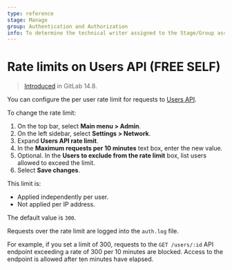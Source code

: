 ```yaml
---
type: reference
stage: Manage
group: Authentication and Authorization
info: To determine the technical writer assigned to the Stage/Group associated with this page, see https://about.gitlab.com/handbook/product/ux/technical-writing/#assignments
---
```


# Rate limits on Users API **(FREE SELF)**

> [Introduced](https://gitlab.com/gitlab-org/gitlab/-/merge_requests/78364) in GitLab 14.8.

You can configure the per user rate limit for requests to [Users API](../../../api/users.md).

To change the rate limit:

1. On the top bar, select **Main menu > Admin**.
1. On the left sidebar, select **Settings > Network**.
1. Expand **Users API rate limit**.
1. In the **Maximum requests per 10 minutes** text box, enter the new value.
1. Optional. In the **Users to exclude from the rate limit** box, list users allowed to exceed the limit.
1. Select **Save changes**.

This limit is:

- Applied independently per user.
- Not applied per IP address.

The default value is `300`.

Requests over the rate limit are logged into the `auth.log` file.

For example, if you set a limit of 300, requests to the `GET /users/:id` API endpoint
exceeding a rate of 300 per 10 minutes are blocked. Access to the endpoint is allowed after ten minutes have elapsed.
